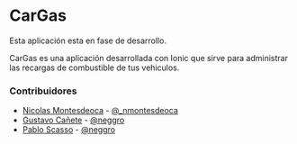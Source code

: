 CarGas
======

Esta aplicación esta en fase de desarrollo.

CarGas es una aplicación desarrollada con Ionic que sirve para administrar las recargas de combustible de tus vehiculos.

### Contribuidores

* [Nicolas Montesdeoca](https://github.com/nmontesdeoca) - [@_nmontesdeoca](https://twitter.com/_nmontesdeoca)
* [Gustavo Cañete](https://github.com/neggro) - [@neggro](https://twitter.com/neggrouy)
* [Pablo Scasso](https://github.com/pablosca) - [@neggro](https://twitter.com/pscasso)
